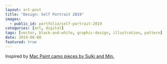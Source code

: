 ```yaml
---
layout: art-post
title: "Design: Self Portrait 2019"
images:
  - public_id: portfolio/self-portrait-2019
categories: [art, digital]
tags: [vector, black-and-white, graphic-design, illustration, pattern]
date: 2019-08-08
featured: true
---
```

Inspired by [Mac Paint camo pieces by Sulki and Min.](https://www.sulki-min.com/wp/camouflage-patterns-rendered-with-macpaint-patterns/)

